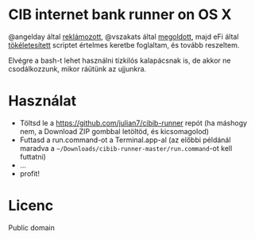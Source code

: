 # CIB internet bank runner on OS X

@angelday által [reklámozott](https://twitter.com/angelday/status/304010674202370048), @vszakats által [megoldott](http://pastebin.com/QR6etHbW),
majd eFi által [tökéletesített](http://fns.csokolade.hu/2013/02/20/cib-e-bank/) scriptet értelmes keretbe foglaltam, és tovább reszeltem.

Elvégre a bash-t lehet használni tízkilós kalapácsnak is, de akkor ne
csodálkozzunk, mikor ráütünk az ujjunkra.

# Használat

* Töltsd le a https://github.com/julian7/cibib-runner repót (ha máshogy
  nem, a Download ZIP gombbal letöltöd, és kicsomagolod)
* Futtasd a run.command-ot a Terminal.app-al (az előbbi példánál maradva a
  `~/Downloads/cibib-runner-master/run.command`-ot kell futtatni)
* ...
* profit!

# Licenc

Public domain

